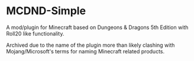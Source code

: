 # MCDND-Simple
A mod/plugin for Minecraft based on Dungeons &amp; Dragons 5th Edition with Roll20 like functionality.

Archived due to the name of the plugin more than likely clashing with Mojang/Microsoft's terms for naming Minecraft related products.
